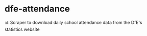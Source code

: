 # dfe-attendance
📊 Scraper to download daily school attendance data from the DfE's statistics website
